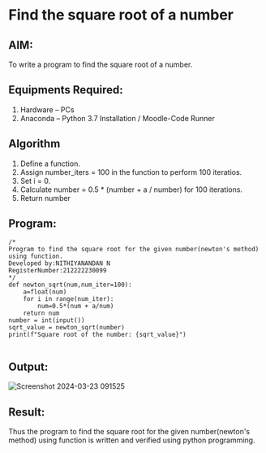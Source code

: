 # Find the square root of a number

## AIM:
To write a program to find the square root of a number.

## Equipments Required:
1. Hardware – PCs
2. Anaconda – Python 3.7 Installation / Moodle-Code Runner

## Algorithm
1. Define a function.
2. Assign number_iters = 100 in the function to perform 100 iteratios.
3. Set i = 0.
4. Calculate  number = 0.5 * (number + a / number) for 100 iterations.
5. Return number

## Program:
```
/*
Program to find the square root for the given number(newton's method) using function.
Developed by:NITHIYANANDAN N
RegisterNumber:212222230099
*/
def newton_sqrt(num,num_iter=100):
    a=float(num)
    for i in range(num_iter):
        num=0.5*(num + a/num)
    return num
number = int(input())
sqrt_value = newton_sqrt(number)
print(f"Square root of the number: {sqrt_value}")
        
```

## Output:
![Screenshot 2024-03-23 091525](https://github.com/NITHIYANANDAN278/Square-root-of-a-number/assets/121784636/556922bc-a91b-4446-ac08-da8de7ae2913)





## Result:
Thus the program to find the square root for the given number(newton's method) using function is written and verified using python programming.
